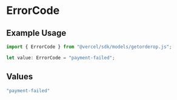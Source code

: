 # ErrorCode

## Example Usage

```typescript
import { ErrorCode } from "@vercel/sdk/models/getorderop.js";

let value: ErrorCode = "payment-failed";
```

## Values

```typescript
"payment-failed"
```